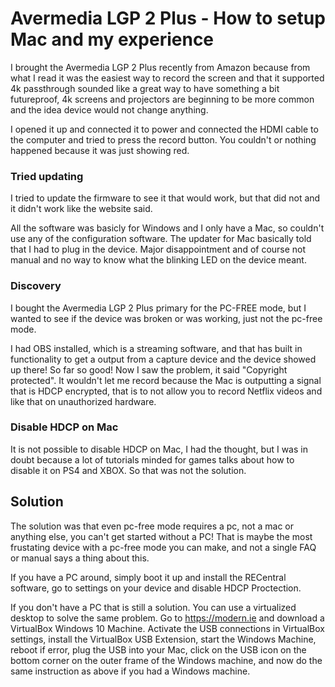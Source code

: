 # Avermedia LGP 2 Plus - How to setup Mac and my experience

I brought the Avermedia LGP 2 Plus recently from Amazon because from what I read
it was the easiest way to record the screen and that it supported 4k passthrough
sounded like a great way to have something a bit futureproof, 4k screens and
projectors are beginning to be more common and the idea device would not change
anything.

I opened it up and connected it to power and connected the HDMI cable to the
computer and tried to press the record button. You couldn't or nothing happened
because it was just showing red.

### Tried updating

I tried to update the firmware to see it that would work, but that did not and
it didn't work like the website said.

All the software was basicly for Windows and I only have a Mac, so couldn't use
any of the configuration software. The updater for Mac basically told that I had
to plug in the device. Major disappointment and of course not manual and no way
to know what the blinking LED on the device meant.

### Discovery

I bought the Avermedia LGP 2 Plus primary for the PC-FREE mode, but I wanted to
see if the device was broken or was working, just not the pc-free mode.

I had OBS installed, which is a streaming software, and that has built in
functionality to get a output from a capture device and the device showed up
there! So far so good! Now I saw the problem, it said "Copyright protected". It
wouldn't let me record because the Mac is outputting a signal that is HDCP
encrypted, that is to not allow you to record Netflix videos and like that on
unauthorized hardware.

### Disable HDCP on Mac

It is not possible to disable HDCP on Mac, I had the thought, but I was in doubt
because a lot of tutorials minded for games talks about how to disable it on PS4
and XBOX. So that was not the solution.

## Solution

The solution was that even pc-free mode requires a pc, not a mac or anything
else, you can't get started without a PC! That is maybe the most frustating
device with a pc-free mode you can make, and not a single FAQ or manual says a
thing about this.

If you have a PC around, simply boot it up and install the RECentral software,
go to settings on your device and disable HDCP Proctection.

If you don't have a PC that is still a solution. You can use a virtualized
desktop to solve the same problem. Go to https://modern.ie and download a
VirtualBox Windows 10 Machine. Activate the USB connections in VirtualBox
settings, install the VirtualBox USB Extension, start the Windows Machine,
reboot if error, plug the USB into your Mac, click on the USB icon on the bottom
corner on the outer frame of the Windows machine, and now do the same
instruction as above if you had a Windows machine.
